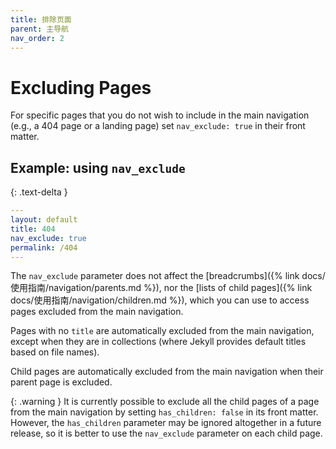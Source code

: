 ```yaml
---
title: 排除页面
parent: 主导航
nav_order: 2
---
```


# Excluding Pages

For specific pages that you do not wish to include in the main navigation (e.g., a 404 page or a landing page) set `nav_exclude: true` in their front matter.

## Example: using `nav_exclude`
{: .text-delta }

```yaml
---
layout: default
title: 404
nav_exclude: true
permalink: /404
---
```

The `nav_exclude` parameter does not affect the [breadcrumbs]({% link docs/使用指南/navigation/parents.md %}), nor the [lists of child pages]({% link docs/使用指南/navigation/children.md %}), which you can use to access pages excluded from the main navigation.

Pages with no `title` are automatically excluded from the main navigation, except when they are in collections (where Jekyll provides default titles based on file names).

Child pages are automatically excluded from the main navigation when their parent page is excluded.

{: .warning }
It is currently possible to exclude all the child pages of a page from the main navigation by setting `has_children: false` in its front matter. However, the `has_children` parameter may be ignored altogether in a future release, so it is better to use the `nav_exclude` parameter on each child page.

